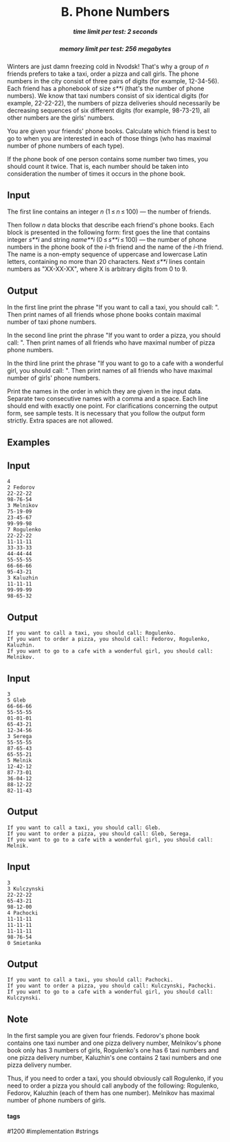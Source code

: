 <h1 style='text-align: center;'> B. Phone Numbers</h1>

<h5 style='text-align: center;'>time limit per test: 2 seconds</h5>
<h5 style='text-align: center;'>memory limit per test: 256 megabytes</h5>

Winters are just damn freezing cold in Nvodsk! That's why a group of *n* friends prefers to take a taxi, order a pizza and call girls. The phone numbers in the city consist of three pairs of digits (for example, 12-34-56). Each friend has a phonebook of size *s**i* (that's the number of phone numbers). We know that taxi numbers consist of six identical digits (for example, 22-22-22), the numbers of pizza deliveries should necessarily be decreasing sequences of six different digits (for example, 98-73-21), all other numbers are the girls' numbers.

You are given your friends' phone books. Calculate which friend is best to go to when you are interested in each of those things (who has maximal number of phone numbers of each type). 

If the phone book of one person contains some number two times, you should count it twice. That is, each number should be taken into consideration the number of times it occurs in the phone book.

## Input

The first line contains an integer *n* (1 ≤ *n* ≤ 100) — the number of friends. 

Then follow *n* data blocks that describe each friend's phone books. Each block is presented in the following form: first goes the line that contains integer *s**i* and string *name**i* (0 ≤ *s**i* ≤ 100) — the number of phone numbers in the phone book of the *i*-th friend and the name of the *i*-th friend. The name is a non-empty sequence of uppercase and lowercase Latin letters, containing no more than 20 characters. Next *s**i* lines contain numbers as "XX-XX-XX", where X is arbitrary digits from 0 to 9.

## Output

In the first line print the phrase "If you want to call a taxi, you should call: ". Then print names of all friends whose phone books contain maximal number of taxi phone numbers. 

In the second line print the phrase "If you want to order a pizza, you should call: ". Then print names of all friends who have maximal number of pizza phone numbers. 

In the third line print the phrase "If you want to go to a cafe with a wonderful girl, you should call: ". Then print names of all friends who have maximal number of girls' phone numbers. 

Print the names in the order in which they are given in the input data. Separate two consecutive names with a comma and a space. Each line should end with exactly one point. For clarifications concerning the output form, see sample tests. It is necessary that you follow the output form strictly. Extra spaces are not allowed.

## Examples

## Input


```
4  
2 Fedorov  
22-22-22  
98-76-54  
3 Melnikov  
75-19-09  
23-45-67  
99-99-98  
7 Rogulenko  
22-22-22  
11-11-11  
33-33-33  
44-44-44  
55-55-55  
66-66-66  
95-43-21  
3 Kaluzhin  
11-11-11  
99-99-99  
98-65-32  

```
## Output


```
If you want to call a taxi, you should call: Rogulenko.  
If you want to order a pizza, you should call: Fedorov, Rogulenko, Kaluzhin.  
If you want to go to a cafe with a wonderful girl, you should call: Melnikov.  

```
## Input


```
3  
5 Gleb  
66-66-66  
55-55-55  
01-01-01  
65-43-21  
12-34-56  
3 Serega  
55-55-55  
87-65-43  
65-55-21  
5 Melnik  
12-42-12  
87-73-01  
36-04-12  
88-12-22  
82-11-43  

```
## Output


```
If you want to call a taxi, you should call: Gleb.  
If you want to order a pizza, you should call: Gleb, Serega.  
If you want to go to a cafe with a wonderful girl, you should call: Melnik.  

```
## Input


```
3  
3 Kulczynski  
22-22-22  
65-43-21  
98-12-00  
4 Pachocki  
11-11-11  
11-11-11  
11-11-11  
98-76-54  
0 Smietanka  

```
## Output


```
If you want to call a taxi, you should call: Pachocki.  
If you want to order a pizza, you should call: Kulczynski, Pachocki.  
If you want to go to a cafe with a wonderful girl, you should call: Kulczynski.  

```
## Note

In the first sample you are given four friends. Fedorov's phone book contains one taxi number and one pizza delivery number, Melnikov's phone book only has 3 numbers of girls, Rogulenko's one has 6 taxi numbers and one pizza delivery number, Kaluzhin's one contains 2 taxi numbers and one pizza delivery number.

Thus, if you need to order a taxi, you should obviously call Rogulenko, if you need to order a pizza you should call anybody of the following: Rogulenko, Fedorov, Kaluzhin (each of them has one number). Melnikov has maximal number of phone numbers of girls. 



#### tags 

#1200 #implementation #strings 
